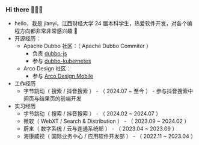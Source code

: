 ### Hi there 👋👋👋

- hello，我是 jianyi，江西财经大学 24 届本科学生，热爱软件开发，对各个编程方向都非常非常感兴趣 🤖
- 开源经历：
  - Apache Dubbo 社区：（ Apache Dubbo Commiter ）
    - 负责 [dubbo-js](https://github.com/apache/dubbo-js)
    - 参与 [dubbo-kubernetes](https://github.com/apache/dubbo-kubernetes)
  - Arco Design 社区：
    - 参与 [Arco Design Mobile](https://github.com/arco-design/arco-design-mobile)
- 工作经历
  - 字节跳动（ 搜索 / 抖音搜索 ） - （ 2024.07 ~ 至今 ） - 参与抖音搜索中间页与结果页的前端开发
- 实习经历
  - 字节跳动（ 搜索 / 抖音搜索 ） - （ 2024.02 ~ 2024.07 ）
  - 微软（ WebXT / Search & Distribution ） - （ 2023.09 ~ 2024.02 ）
  - 蔚来（ 数字系统 / 云与连通系统部 ） - （ 2023.04 ~ 2023.09 ）
  - 海康威视（ 国际业务中心 / 应用软件开发部 ） - （ 2022.11 ~ 2023.04 ）



























